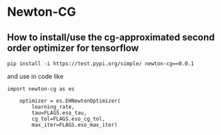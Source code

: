 # Newton-CG


## How to install/use the cg-approximated second order optimizer for tensorflow


```pip install -i https://test.pypi.org/simple/ newton-cg==0.0.1 ```

and use in code like


```
import newton-cg as es

    optimizer = es.EHNewtonOptimizer(
        learning_rate,
        tau=FLAGS.eso_tau,
        cg_tol=FLAGS.eso_cg_tol,
        max_iter=FLAGS.eso_max_iter)
```

